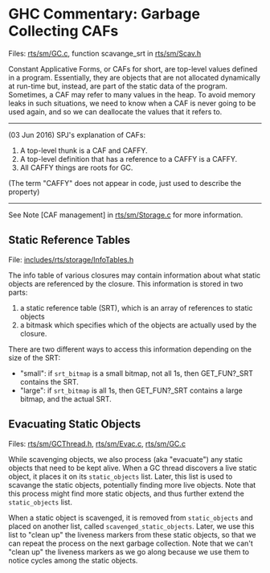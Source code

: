 # GHC Commentary: Garbage Collecting CAFs


Files: [rts/sm/GC.c](/trac/ghc/browser/ghc/rts/sm/GC.c), function scavange_srt in [rts/sm/Scav.h](/trac/ghc/browser/ghc/rts/sm/Scav.h)


Constant Applicative Forms, or CAFs for short, are top-level values defined in a program.
Essentially, they are objects that are not allocated dynamically at run-time but, instead,
are part of the static data of the program.  Sometimes, a CAF may refer to many values in the heap.  To avoid memory leaks in such situations, we need to know when a CAF is never going to be used
again, and so we can deallocate the values that it refers to.


---


(03 Jun 2016) SPJ's explanation of CAFs:

1. A top-level thunk is a CAF and CAFFY.
1. A top-level definition that has a reference to a CAFFY is a CAFFY.
1. All CAFFY things are roots for GC.


(The term "CAFFY" does not appear in code, just used to describe the property)


---


See Note \[CAF management\] in [rts/sm/Storage.c](/trac/ghc/browser/ghc/rts/sm/Storage.c) for more information.

## Static Reference Tables


File: [includes/rts/storage/InfoTables.h](/trac/ghc/browser/ghc/includes/rts/storage/InfoTables.h)


The info table of various closures may contain information about what static objects are
referenced by the closure.  This information is stored in two parts:

1. a static reference table (SRT), which is an array of references to static objects
1. a bitmask which specifies which of the objects are actually used by the closure.


There are two different ways to access this information depending on the size of the SRT:

- "small": if `srt_bitmap` is a small bitmap, not all 1s, then GET_FUN?_SRT contains the SRT.
- "large": if `srt_bitmap` is all 1s, then GET_FUN?_SRT contains a large bitmap, and the actual SRT.

## Evacuating Static Objects


Files: [rts/sm/GCThread.h](/trac/ghc/browser/ghc/rts/sm/GCThread.h), [rts/sm/Evac.c](/trac/ghc/browser/ghc/rts/sm/Evac.c), [rts/sm/GC.c](/trac/ghc/browser/ghc/rts/sm/GC.c)


While scavenging objects, we also process (aka "evacuate") any static objects that need to be kept alive.  When a GC thread discovers a live static object, it places it on its `static_objects`
list.  Later, this list is used to scavange the static objects, potentially finding more live objects.
Note that this process might find more static objects, and thus further extend the `static_objects` list.


When a static object is scavenged, it is removed from `static_objects` and placed on another list, called `scavenged_static_objects`.  Later, we use this list to "clean up" the liveness markers from these static objects, so that we can repeat the process on the next garbage collection.
Note that we can't "clean up" the liveness markers as we go along because we use them to notice
cycles among the static objects.
